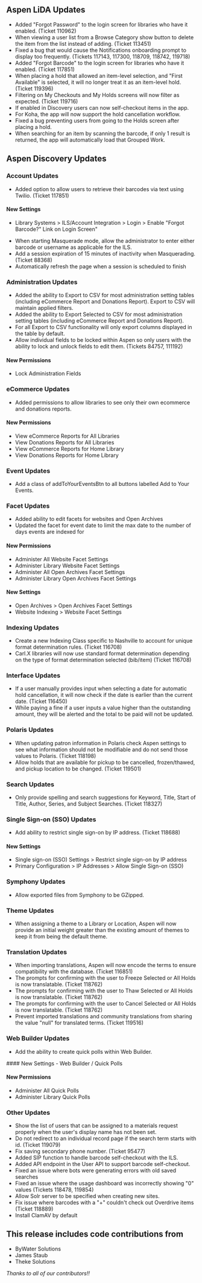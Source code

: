 ## Aspen LiDA Updates
- Added "Forgot Password" to the login screen for libraries who have it enabled. (Ticket 110962)
- When viewing a user list from a Browse Category show button to delete the item from the list instead of adding. (Ticket 113451)
- Fixed a bug that would cause the Notifications onboarding prompt to display too frequently. (Tickets 117143, 117300, 118709, 118742, 119718)
- Added "Forgot Barcode" to the login screen for libraries who have it enabled. (Ticket 117851)
- When placing a hold that allowed an item-level selection, and "First Available" is selected, it will no longer treat it as an item-level hold. (Ticket 119396)
- Filtering on My Checkouts and My Holds screens will now filter as expected. (Ticket 119716)
- If enabled in Discovery users can now self-checkout items in the app.
- For Koha, the app will now support the hold cancellation workflow.
- Fixed a bug preventing users from going to the Holds screen after placing a hold.
- When searching for an item by scanning the barcode, if only 1 result is returned, the app will automatically load that Grouped Work.

## Aspen Discovery Updates

### Account Updates
- Added option to allow users to retrieve their barcodes via text using Twilio. (Ticket 117851)

<div markdown="1" class="settings">

#### New Settings
- Library Systems > ILS/Account Integration > Login > Enable "Forgot Barcode?" Link on Login Screen"
</div>

- When starting Masquerade mode, allow the administrator to enter either barcode or username as applicable for the ILS.
- Add a session expiration of 15 minutes of inactivity when Masquerading. (Ticket 88368)
- Automatically refresh the page when a session is scheduled to finish 

### Administration Updates
- Added the ability to Export to CSV for most administration setting tables (including eCommerce Report and Donations Report). Export to CSV will maintain applied filters.
- Added the ability to Export Selected to CSV for most administration setting tables (including eCommerce Report and Donations Report).
- For all Export to CSV functionality will only export columns displayed in the table by default.
- Allow individual fields to be locked within Aspen so only users with the ability to lock and unlock fields to edit them. (Tickets 84757, 111192)

<div markdown="1" class="settings">

#### New Permissions
- Lock Administration Fields
</div>

### eCommerce Updates
- Added permissions to allow libraries to see only their own ecommerce and donations reports.

<div markdown="1" class="settings">

#### New Permissions
- View eCommerce Reports for All Libraries
- View Donations Reports for All Libraries
- View eCommerce Reports for Home Library
- View Donations Reports for Home Library
</div>

### Event Updates 
- Add a class of addToYourEventsBtn to all buttons labelled Add to Your Events.  

### Facet Updates
- Added ability to edit facets for websites and Open Archives
- Updated the facet for event date to limit the max date to the number of days events are indexed for

<div markdown="1" class="settings">

#### New Permissions
- Administer All Website Facet Settings
- Administer Library Website Facet Settings
- Administer All Open Archives Facet Settings
- Administer Library Open Archives Facet Settings

#### New Settings
- Open Archives > Open Archives Facet Settings
- Website Indexing > Website Facet Settings
</div>

### Indexing Updates
- Create a new Indexing Class specific to Nashville to account for unique format determination rules. (Ticket 116708)
- Carl.X libraries will now use standard format determination depending on the type of format determination selected (bib/item) (Ticket 116708)

### Interface Updates
- If a user manually provides input when selecting a date for automatic hold cancellation, it will now check if the date is earlier than the current date. (Ticket 116450)
- While paying a fine if a user inputs a value higher than the outstanding amount, they will be alerted and the total to be paid will not be updated.

### Polaris Updates
- When updating patron information in Polaris check Aspen settings to see what information should not be modifiable and do not send those values to Polaris. (Ticket 118198)
- Allow holds that are available for pickup to be cancelled, frozen/thawed, and pickup location to be changed. (Ticket 119501)

### Search Updates
- Only provide spelling and search suggestions for Keyword, Title, Start of Title, Author, Series, and Subject Searches. (Ticket 118327)

### Single Sign-on (SSO) Updates
- Add ability to restrict single sign-on by IP address. (Ticket 118688)

<div markdown="1" class="settings">

#### New Settings
- Single sign-on (SSO) Settings > Restrict single sign-on by IP address
- Primary Configuration > IP Addresses > Allow Single Sign-on (SSO)
</div>

### Symphony Updates
- Allow exported files from Symphony to be GZipped.

### Theme Updates
- When assigning a theme to a Library or Location, Aspen will now provide an initial weight greater than the existing amount of themes to keep it from being the default theme.

### Translation Updates
- When importing translations, Aspen will now encode the terms to ensure compatibility with the database. (Ticket 116851)
- The prompts for confirming with the user to Freeze Selected or All Holds is now translatable. (Ticket 118762)
- The prompts for confirming with the user to Thaw Selected or All Holds is now translatable. (Ticket 118762)
- The prompts for confirming with the user to Cancel Selected or All Holds is now translatable. (Ticket 118762)
- Prevent imported translations and community translations from sharing the value "null" for translated terms. (Ticket 119516)

### Web Builder Updates
- Add the ability to create quick polls within Web Builder. 

<div markdown="1" class="settings">
#### New Settings
- Web Builder / Quick Polls

#### New Permissions
- Administer All Quick Polls
- Administer Library Quick Polls
</div>

### Other Updates
- Show the list of users that can be assigned to a materials request properly when the user's display name has not been set.
- Do not redirect to an individual record page if the search term starts with id. (Ticket 119079)
- Fix saving secondary phone number. (Ticket 95477)
- Added SIP function to handle barcode self-checkout with the ILS.
- Added API endpoint in the User API to support barcode self-checkout.
- Fixed an issue where bots were generating errors with old saved searches
- Fixed an issue where the usage dashboard was incorrectly showing "0" values (Tickets 118478, 119854)
- Allow Solr server to be specified when creating new sites.
- Fix issue where barcodes with a "+" couldn't check out Overdrive items (Ticket 118889)
- Install ClamAV by default

## This release includes code contributions from
- ByWater Solutions
- James Staub
- Theke Solutions

_Thanks to all of our contributors!!_